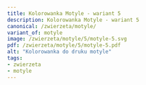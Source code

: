 ```yaml
---
title: Kolorowanka Motyle - wariant 5
description: Kolorowanka Motyle - wariant 5
canonical: /zwierzeta/motyle/
variant_of: motyle
image: /zwierzeta/motyle/5/motyle-5.svg
pdf: /zwierzeta/motyle/5/motyle-5.pdf
alt: "Kolorowanka do druku motyle"
tags:
- zwierzeta
- motyle
---
```

